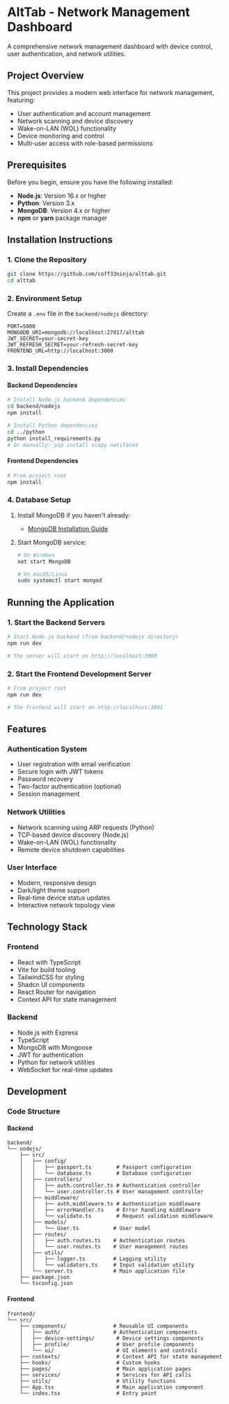 # AltTab - Network Management Dashboard

A comprehensive network management dashboard with device control, user authentication, and network utilities.

## Project Overview

This project provides a modern web interface for network management, featuring:

- User authentication and account management
- Network scanning and device discovery
- Wake-on-LAN (WOL) functionality
- Device monitoring and control
- Multi-user access with role-based permissions

## Prerequisites

Before you begin, ensure you have the following installed:

- **Node.js**: Version 16.x or higher
- **Python**: Version 3.x
- **MongoDB**: Version 4.x or higher
- **npm** or **yarn** package manager

## Installation Instructions

### 1. Clone the Repository

```bash
git clone https://github.com/coff33ninja/alttab.git
cd alttab
```

### 2. Environment Setup

Create a `.env` file in the `backend/nodejs` directory:

```env
PORT=5000
MONGODB_URI=mongodb://localhost:27017/alttab
JWT_SECRET=your-secret-key
JWT_REFRESH_SECRET=your-refresh-secret-key
FRONTEND_URL=http://localhost:3000
```

### 3. Install Dependencies

#### Backend Dependencies

```bash
# Install Node.js backend dependencies
cd backend/nodejs
npm install

# Install Python dependencies
cd ../python
python install_requirements.py
# Or manually: pip install scapy netifaces
```

#### Frontend Dependencies

```bash
# From project root
npm install
```

### 4. Database Setup

1. Install MongoDB if you haven't already:
   - [MongoDB Installation Guide](https://docs.mongodb.com/manual/installation/)

2. Start MongoDB service:
   ```bash
   # On Windows
   net start MongoDB

   # On macOS/Linux
   sudo systemctl start mongod
   ```

## Running the Application

### 1. Start the Backend Servers

```bash
# Start Node.js backend (from backend/nodejs directory)
npm run dev

# The server will start on http://localhost:3000
```

### 2. Start the Frontend Development Server

```bash
# From project root
npm run dev

# The frontend will start on http://localhost:3001
```

## Features

### Authentication System
- User registration with email verification
- Secure login with JWT tokens
- Password recovery
- Two-factor authentication (optional)
- Session management

### Network Utilities
- Network scanning using ARP requests (Python)
- TCP-based device discovery (Node.js)
- Wake-on-LAN (WOL) functionality
- Remote device shutdown capabilities

### User Interface
- Modern, responsive design
- Dark/light theme support
- Real-time device status updates
- Interactive network topology view

## Technology Stack

### Frontend
- React with TypeScript
- Vite for build tooling
- TailwindCSS for styling
- Shadcn UI components
- React Router for navigation
- Context API for state management

### Backend
- Node.js with Express
- TypeScript
- MongoDB with Mongoose
- JWT for authentication
- Python for network utilities
- WebSocket for real-time updates

## Development

### Code Structure

#### Backend
```
backend/
└── nodejs/
    ├── src/
    │   ├── config/
    │   │   ├── passport.ts        # Passport configuration
    │   │   └── database.ts        # Database configuration
    │   ├── controllers/
    │   │   ├── auth.controller.ts # Authentication controller
    │   │   └── user.controller.ts # User management controller
    │   ├── middleware/
    │   │   ├── auth.middleware.ts # Authentication middleware
    │   │   ├── errorHandler.ts    # Error handling middleware
    │   │   └── validate.ts        # Request validation middleware
    │   ├── models/
    │   │   └── User.ts           # User model
    │   ├── routes/
    │   │   ├── auth.routes.ts    # Authentication routes
    │   │   └── user.routes.ts    # User management routes
    │   ├── utils/
    │   │   ├── logger.ts         # Logging utility
    │   │   └── validators.ts     # Input validation utility
    │   └── server.ts             # Main application file
    ├── package.json
    └── tsconfig.json
```

#### Frontend
```
frontend/
└── src/
    ├── components/               # Reusable UI components
    │   ├── auth/                 # Authentication components
    │   ├── device-settings/       # Device settings components
    │   ├── profile/               # User profile components
    │   └── ui/                    # UI elements and controls
    ├── contexts/                  # Context API for state management
    ├── hooks/                     # Custom hooks
    ├── pages/                     # Main application pages
    ├── services/                  # Services for API calls
    ├── utils/                     # Utility functions
    ├── App.tsx                    # Main application component
    └── index.tsx                  # Entry point
